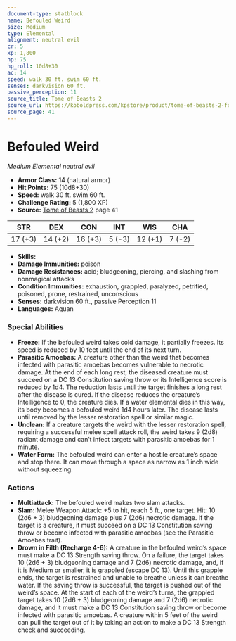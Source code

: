 ```yaml
---
document-type: statblock
name: Befouled Weird
size: Medium
type: Elemental
alignment: neutral evil
cr: 5
xp: 1,800
hp: 75
hp_roll: 10d8+30
ac: 14
speed: walk 30 ft. swim 60 ft.
senses: darkvision 60 ft. 
passive_perception: 11
source_title: Tome of Beasts 2
source_url: https://koboldpress.com/kpstore/product/tome-of-beasts-2-for-5th-edition
source_page: 41
---
```


# Befouled Weird

*Medium* *Elemental* *neutral evil*

- **Armor Class:** 14 (natural armor)
- **Hit Points:** 75 (10d8+30)
- **Speed:** walk 30 ft. swim 60 ft.
- **Challenge Rating:** 5 (1,800 XP)
- **Source:** [Tome of Beasts 2](https://koboldpress.com/kpstore/product/tome-of-beasts-2-for-5th-edition) page 41

| STR | DEX | CON | INT | WIS | CHA |
| --- | --- | --- | --- | --- | --- |
| 17 (+3) | 14 (+2) | 16 (+3) | 5 (-3) | 12 (+1) | 7 (-2) |

- **Skills:** 
- **Damage Immunities:** poison
- **Damage Resistances:** acid; bludgeoning, piercing, and slashing from nonmagical attacks
- **Condition Immunities:** exhaustion, grappled, paralyzed, petrified, poisoned, prone, restrained, unconscious
- **Senses:** darkvision 60 ft., passive Perception 11
- **Languages:** Aquan

### Special Abilities

- **Freeze:** If the befouled weird takes cold damage, it partially freezes. Its speed is reduced by 10 feet until the end of its next turn.
- **Parasitic Amoebas:** A creature other than the weird that becomes infected with parasitic amoebas becomes vulnerable to necrotic damage. At the end of each long rest, the diseased creature must succeed on a DC 13 Constitution saving throw or its Intelligence score is reduced by 1d4. The reduction lasts until the target finishes a long rest after the disease is cured. If the disease reduces the creature’s Intelligence to 0, the creature dies. If a water elemental dies in this way, its body becomes a befouled weird 1d4 hours later. The disease lasts until removed by the lesser restoration spell or similar magic.
- **Unclean:** If a creature targets the weird with the lesser restoration spell, requiring a successful melee spell attack roll, the weird takes 9 (2d8) radiant damage and can’t infect targets with parasitic amoebas for 1 minute.
- **Water Form:** The befouled weird can enter a hostile creature’s space and stop there. It can move through a space as narrow as 1 inch wide without squeezing.

### Actions

- **Multiattack:** The befouled weird makes two slam attacks.
- **Slam:** Melee Weapon Attack: +5 to hit, reach 5 ft., one target. Hit: 10 (2d6 + 3) bludgeoning damage plus 7 (2d6) necrotic damage. If the target is a creature, it must succeed on a DC 13 Constitution saving throw or become infected with parasitic amoebas (see the Parasitic Amoebas trait).
- **Drown in Filth (Recharge 4-6):** A creature in the befouled weird’s space must make a DC 13 Strength saving throw. On a failure, the target takes 10 (2d6 + 3) bludgeoning damage and 7 (2d6) necrotic damage, and, if it is Medium or smaller, it is grappled (escape DC 13). Until this grapple ends, the target is restrained and unable to breathe unless it can breathe water. If the saving throw is successful, the target is pushed out of the weird’s space. At the start of each of the weird’s turns, the grappled target takes 10 (2d6 + 3) bludgeoning damage and 7 (2d6) necrotic damage, and it must make a DC 13 Constitution saving throw or become infected with parasitic amoebas. A creature within 5 feet of the weird can pull the target out of it by taking an action to make a DC 13 Strength check and succeeding.
